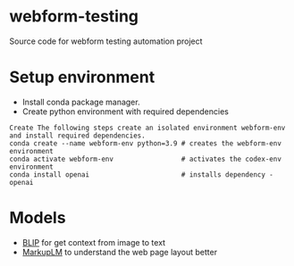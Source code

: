 # webform-testing
Source code for webform testing automation project

# Setup environment
- Install conda package manager.
- Create python environment with required dependencies

```
Create The following steps create an isolated environment webform-env and install required dependencies.
conda create --name webform-env python=3.9 # creates the webform-env environment
conda activate webform-env                 # activates the codex-env environment
conda install openai                       # installs dependency - openai
```

# Models
- [BLIP]() for get context from image to text 
- [MarkupLM](https://github.com/microsoft/unilm/tree/master/markuplm) to understand the web page layout better